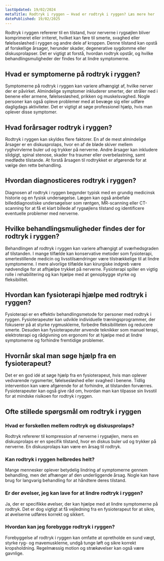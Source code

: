 ```yaml
---
lastUpdated: 19/02/2024
metaTitle: Rodtryk i ryggen – Hvad er rodtryk i ryggen? Læs mere her
datePublished: 19/02/2025
---
```


Rodtryk i ryggen refererer til en tilstand, hvor nerverne i rygsøjlen bliver komprimeret eller irriteret, hvilket kan føre til smerte, svaghed eller følelsesløshed i ryggen og andre dele af kroppen. Denne tilstand kan opstå af forskellige årsager, herunder skader, degenerative sygdomme eller diskusprolapser. Det er vigtigt at forstå, hvordan rodtryk opstår, og hvilke behandlingsmuligheder der findes for at lindre symptomerne.

## Hvad er symptomerne på rodtryk i ryggen?

Symptomerne på rodtryk i ryggen kan variere afhængigt af, hvilke nerver der er påvirket. Almindelige symptomer inkluderer smerter, der stråler ned i benene eller armene, følelsesløshed, prikken og muskelsvaghed. Nogle personer kan også opleve problemer med at bevæge sig eller udføre dagligdags aktiviteter. Det er vigtigt at søge professionel hjælp, hvis man oplever disse symptomer.

## Hvad forårsager rodtryk i ryggen?

Rodtryk i ryggen kan skyldes flere faktorer. En af de mest almindelige årsager er en diskusprolaps, hvor en af de bløde skiver mellem ryghvirvlerne buler ud og trykker på nerverne. Andre årsager kan inkludere slidgigt, spinal stenose, skader fra traumer eller overbelastning, samt medfødte tilstande. At forstå årsagen til rodtrykket er afgørende for at vælge den rette behandling.

## Hvordan diagnosticeres rodtryk i ryggen?

Diagnosen af rodtryk i ryggen begynder typisk med en grundig medicinsk historie og en fysisk undersøgelse. Lægen kan også anbefale billeddiagnostiske undersøgelser som røntgen, MR-scanning eller CT-scanning for at få et klart billede af rygsøjlens tilstand og identificere eventuelle problemer med nerverne.

## Hvilke behandlingsmuligheder findes der for rodtryk i ryggen?

Behandlingen af rodtryk i ryggen kan variere afhængigt af sværhedsgraden af tilstanden. I mange tilfælde kan konservative metoder som fysioterapi, smertestillende medicin og livsstilsændringer være tilstrækkelige til at lindre symptomerne. I mere alvorlige tilfælde kan kirurgiske indgreb være nødvendige for at afhjælpe trykket på nerverne. Fysioterapi spiller en vigtig rolle i rehabilitering og kan hjælpe med at genopbygge styrke og fleksibilitet.

## Hvordan kan fysioterapi hjælpe med rodtryk i ryggen?

Fysioterapi er en effektiv behandlingsmetode for personer med rodtryk i ryggen. Fysioterapeuter kan udvikle individuelle træningsprogrammer, der fokuserer på at styrke rygmusklerne, forbedre fleksibiliteten og reducere smerte. Desuden kan fysioterapeuter anvende teknikker som manuel terapi, elektroterapi og rådgivning om ergonomi for at hjælpe med at lindre symptomerne og forhindre fremtidige problemer.

## Hvornår skal man søge hjælp fra en fysioterapeut?

Det er en god idé at søge hjælp fra en fysioterapeut, hvis man oplever vedvarende rygsmerter, følelsesløshed eller svaghed i benene. Tidlig intervention kan være afgørende for at forhindre, at tilstanden forværres. Fysioterapeuter kan også give råd om, hvordan man kan tilpasse sin livsstil for at mindske risikoen for rodtryk i ryggen.

## Ofte stillede spørgsmål om rodtryk i ryggen

### Hvad er forskellen mellem rodtryk og diskusprolaps?

Rodtryk refererer til kompression af nerverne i rygsøjlen, mens en diskusprolaps er en specifik tilstand, hvor en diskus buler ud og trykker på nerverne. En diskusprolaps kan være en årsag til rodtryk.

### Kan rodtryk i ryggen helbredes helt?

Mange mennesker oplever betydelig lindring af symptomerne gennem behandling, men det afhænger af den underliggende årsag. Nogle kan have brug for langvarig behandling for at håndtere deres tilstand.

### Er der øvelser, jeg kan lave for at lindre rodtryk i ryggen?

Ja, der er specifikke øvelser, der kan hjælpe med at lindre symptomerne på rodtryk. Det er dog vigtigt at få vejledning fra en fysioterapeut for at sikre, at øvelserne udføres korrekt og sikkert.

### Hvordan kan jeg forebygge rodtryk i ryggen?

Forebyggelse af rodtryk i ryggen kan omfatte at opretholde en sund vægt, styrke ryg- og mavemusklerne, undgå tunge løft og sikre korrekt kropsholdning. Regelmæssig motion og strækøvelser kan også være gavnlige.
